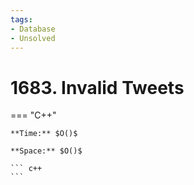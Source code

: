 ```yaml
---
tags:
- Database
- Unsolved
---
```



# 1683. Invalid Tweets

=== "C++"

    **Time:** $O()$

    **Space:** $O()$

    ``` c++
    ```